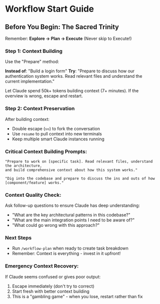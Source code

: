 # Workflow Start Guide

## Before You Begin: The Sacred Trinity

Remember: **Explore → Plan → Execute** (Never skip to Execute!)

### Step 1: Context Building
Use the "Prepare" method:

**Instead of**: "Build a login form"
**Try**: "Prepare to discuss how our authentication system works. Read relevant files and understand the current implementation."

Let Claude spend 50k+ tokens building context (7+ minutes). If the overview is wrong, escape and restart.

### Step 2: Context Preservation  
After building context:
- Double escape (`⎋⎋`) to fork the conversation
- Use `resume` to pull context into new terminals
- Keep multiple smart Claude instances running

### Critical Context Building Prompts:

```
"Prepare to work on [specific task]. Read relevant files, understand the architecture, 
and build comprehensive context about how this system works."

"Dig into the codebase and prepare to discuss the ins and outs of how [component/feature] works."
```

### Context Quality Check:
Ask follow-up questions to ensure Claude has deep understanding:
- "What are the key architectural patterns in this codebase?"
- "What are the main integration points I need to be aware of?"
- "What could go wrong with this approach?"

### Next Steps
- Run `/workflow-plan` when ready to create task breakdown
- Remember: Context is everything - invest in it upfront!

### Emergency Context Recovery:
If Claude seems confused or gives poor output:
1. Escape immediately (don't try to correct)
2. Start fresh with better context building
3. This is a "gambling game" - when you lose, restart rather than fix